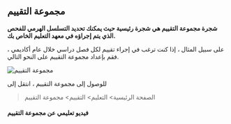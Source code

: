 ## مجموعة التقييم

**شجرة مجموعة التقييم هي شجرة رئيسية حيث يمكنك تحديد التسلسل الهرمي للفحص الذي يتم إجراؤه في معهد التعليم الخاص بك.**

على سبيل المثال ، إذا كنت ترغب في إجراء تقييم لكل فصل دراسي خلال عام أكاديمي ، فقم بإعداد مجموعة التقييم على النحو التالي.

![مجموعة التقييم](https://docs.erpnext.com/files/education-assessment-group.png)

للوصول إلى مجموعة التقييم ، انتقل إلى

> الصفحة الرئيسية> التعليم> التقييم> مجموعة التقييم

#### فيديو تعليمي عن مجموعة التقييم